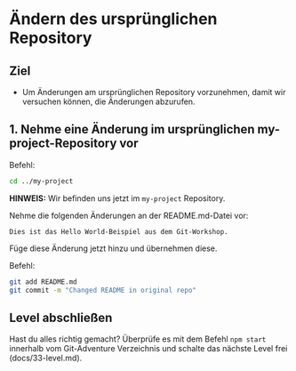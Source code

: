 # Ändern des ursprünglichen Repository
## Ziel
- Um Änderungen am ursprünglichen Repository vorzunehmen, damit wir versuchen können, die Änderungen abzurufen.

## 1. Nehme eine Änderung im ursprünglichen my-project-Repository vor

Befehl:  
```bash
cd ../my-project
```

**HINWEIS:** Wir befinden uns jetzt im `my-project` Repository.

Nehme die folgenden Änderungen an der README.md-Datei vor:

```
Dies ist das Hello World-Beispiel aus dem Git-Workshop.
```

Füge diese Änderung jetzt hinzu und übernehmen diese.

Befehl:  
```bash
git add README.md
git commit -m "Changed README in original repo"
```

## Level abschließen
Hast du alles richtig gemacht? Überprüfe es mit dem Befehl `npm start` innerhalb vom Git-Adventure Verzeichnis und schalte das nächste Level frei (docs/33-level.md).